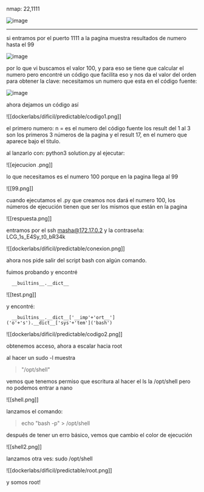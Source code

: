 nmap: 22,1111

![image](https://github.com/user-attachments/assets/0c11c818-e3ca-405a-87e7-5051cb6da1cf)

---
si entramos por el puerto 1111 a la pagina muestra resultados de numero hasta el 99

![image](https://github.com/user-attachments/assets/4d0d9e32-9140-480a-89cc-00773291bede)

por lo que vi buscamos el valor 100, y para eso se tiene que calcular el numero pero encontré un código que facilita eso y nos da el valor del orden para obtener la clave:
necesitamos un numero que esta en el código fuente:

![image](https://github.com/user-attachments/assets/c8a999b9-28d1-4422-affe-3d24ca6c376e)

ahora dejamos un código así

![[dockerlabs/dificil/predictable/codigo1.png]]

el primero numero:
n = es el numero del código fuente
los result del 1 al 3 son los primeros 3 números de la pagina
y el result 17, en el numero que aparece bajo el titulo. 

al lanzarlo con: python3 solution.py
al ejecutar:

![[ejecucion .png]]

lo que necesitamos es el numero 100 porque en la pagina llega al 99

![[99.png]]

cuando ejecutamos el .py que creamos nos dará el numero 100, los números de ejecución tienen que ser los mismos que están en la pagina 

![[respuesta.png]]

entramos por el ssh masha@172.17.0.2 y la contraseña: LCG_1s_E4Sy_t0_bR34k

![[dockerlabs/dificil/predictable/conexion.png]]

ahora nos pide salir del script bash con algún comando.

fuimos probando y encontré

      __builtins__.__dict__

![[test.png]]

y encontré: 

      __builtins__.__dict__['__imp'+'ort__']('o'+'s').__dict__['sys'+'tem']('bash')

![[dockerlabs/dificil/predictable/codigo2.png]]

obtenemos acceso, ahora a escalar hacia root

al hacer un sudo -l muestra 
> "/opt/shell"

vemos que tenemos permiso que escritura al hacer el ls la /opt/shell
pero no podemos entrar a nano

![[shell.png]]

lanzamos el comando:

>echo "bash -p" > /opt/shell

después de tener un erro básico, vemos que cambio el color de ejecución

![[shell2.png]]

lanzamos otra ves: sudo /opt/shell

![[dockerlabs/dificil/predictable/root.png]]

y somos root!

